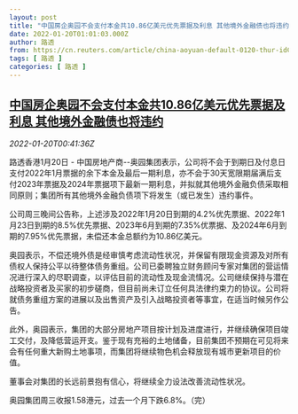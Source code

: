 ```yaml
---
layout: post
title: "中国房企奥园不会支付本金共10.86亿美元优先票据及利息 其他境外金融债也将违约"
date: 2022-01-20T01:01:03.000Z
author: 路透
from: https://cn.reuters.com/article/china-aoyuan-default-0120-thur-idCNKBS2JU01Q
tags: [ 路透 ]
categories: [ 路透 ]
---
```

<!--1642640463000-->
[中国房企奥园不会支付本金共10.86亿美元优先票据及利息 其他境外金融债也将违约](https://cn.reuters.com/article/china-aoyuan-default-0120-thur-idCNKBS2JU01Q)
------

<div>
<div><i>2022-01-20T00:41:36Z</i></div><p>路透香港1月20日 - 中国房地产商--奥园集团表示，公司将不会于到期日及付息日支付2022年1月票据的余下本金及最后一期利息，亦不会于30天宽限期届满后支付2023年票据及2024年票据项下最新一期利息，并拟就其他境外金融负债采取相同原则；集团所有其他境外金融负债项下将发生（或已发生）违约事件。</p><p>公司周三晚间公告称，上述涉及2022年1月20日到期的4.2%优先票据、2022年1月23日到期的8.5%优先票据、2023年6月到期的7.35%优票据、及2024年6月到期的7.95%优先票据，未偿还本金总额约为10.86亿美元。</p><p>奥园表示，不偿还境外债是经审慎考虑流动性状况，并保留有限现金资源及对所有债权人保持公平以待整体债务重组。公司已委聘独立财务顾问专家对集团的营运情况进行深入的尽职调查，以评估目前的流动性及现金流情况。公司继续保持与潜在战略投资者及买家的初步磋商，但目前尚未订立任何具法律约束力的协议。公司将就债务重组方案的进展以及出售资产及引入战略投资者等事宜，在适当时候另作公告。</p><p>此外，奥园表示，集团的大部分房地产项目按计划及进度进行，并继续确保项目竣工交付，及降低营运开支。鉴于现有充裕的土地储备，目前集团不预期在可见将来会有任何重大新购土地事项，而集团将继续物色机会释放现有城市更新项目的价值。</p><p>董事会对集团的长远前景抱有信心，将继续全力设法改善流动性状况。</p><p>奥园集团周三收报1.58港元，过去一个月下跌6.8%。（完）</p>
</div>
